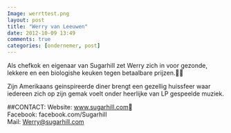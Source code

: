 ```yaml
---
Image: werrttest.png
layout: post
title: "Werry van Leeuwen"
date: 2012-10-09 13:49
comments: true
categories: [ondernemer, post]
---
```




Als chefkok en eigenaar van Sugarhill zet Werry zich in voor gezonde, lekkere en een biologishe keuken tegen betaalbare prijzen.  

Zijn Amerikaans geinspireerde diner brengt een gezellig huissfeer waar iedereen zich op zijn gemak voelt onder heerlijke van LP gespeelde muziek.

##CONTACT:Website: www.sugarhill.com  Facebook:	facebook.com/Sugarhill  Mail:			Werry@sugarhill.com

